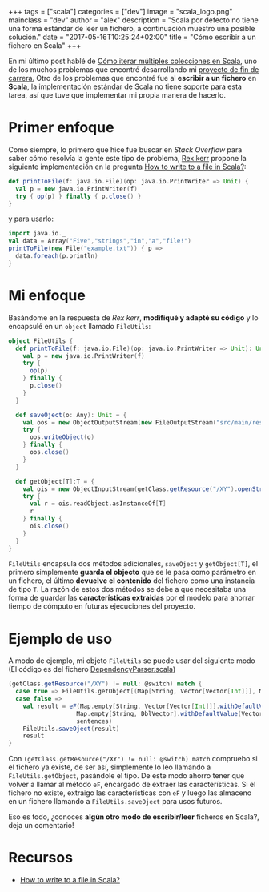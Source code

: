 +++
tags = ["scala"]
categories = ["dev"]
image = "scala_logo.png"
mainclass = "dev"
author = "alex"
description = "Scala por defecto no tiene una forma estándar de leer un fichero, a continuación muestro una posible solución."
date = "2017-05-16T10:25:24+02:00"
title = "Cómo escribir a un fichero en Scala"
+++

En mi último post hablé de [Cómo iterar múltiples colecciones en Scala](https://elbauldelprogramador.com/iterate-multiple-collections-scala/ "Iterar sobre varias colecciones en Scala"), uno de los muchos problemas que encontré desarrollando mi <a href="https://github.com/elbaulp/NLP_Dependency_Parsing" target="_blank" title="Parseo de dependencias en español">proyecto de fin de carrera.</a> Otro de los problemas que encontré fue al **escribir a un fichero** en **Scala**, la implementación estándar de Scala no tiene soporte para esta tarea, así que tuve que implementar mi propia manera de hacerlo.

# Primer enfoque

Como siempre, lo primero que hice fue buscar en *Stack Overflow* para saber cómo resolvía la gente este tipo de problema, <a href="http://stackoverflow.com/users/247533/rex-kerr" target="_blank" title="Rex kerr">Rex kerr</a> propone la siguiente implementación en la pregunta <a href="http://stackoverflow.com/questions/4604237/how-to-write-to-a-file-in-scala/4608061#4608061" target="_blank" title="How to write to a file in Scala?">How to write to a file in Scala?</a>:

```scala
def printToFile(f: java.io.File)(op: java.io.PrintWriter => Unit) {
  val p = new java.io.PrintWriter(f)
  try { op(p) } finally { p.close() }
}
```

y para usarlo:

```scala
import java.io._
val data = Array("Five","strings","in","a","file!")
printToFile(new File("example.txt")) { p =>
  data.foreach(p.println)
}
```

<!--more--><!--ad-->

# Mi enfoque

Basándome en la respuesta de *Rex kerr*, **modifiqué y adapté su código** y lo encapsulé en un `object` llamado `FileUtils`:

```scala
object FileUtils {
  def printToFile(f: java.io.File)(op: java.io.PrintWriter => Unit): Unit = {
    val p = new java.io.PrintWriter(f)
    try {
      op(p)
    } finally {
      p.close()
    }
  }

  def saveOject(o: Any): Unit = {
    val oos = new ObjectOutputStream(new FileOutputStream("src/main/resources/XY"))
    try {
      oos.writeObject(o)
    } finally {
      oos.close()
    }
  }

  def getObject[T]:T = {
    val ois = new ObjectInputStream(getClass.getResource("/XY").openStream())
    try {
      val r = ois.readObject.asInstanceOf[T]
      r
    } finally {
      ois.close()
    }
  }
}
```

`FileUtils` encapsula dos métodos adicionales, `saveOject` y `getObject[T]`, el primero simplemente **guarda el objecto** que se le pasa como parámetro en un fichero, el último **devuelve el contenido** del fichero como una instancia de tipo `T`. La razón de estos dos métodos se debe a que necesitaba una forma de guardar las **características extraidas** por el modelo para ahorrar tiempo de cómputo en futuras ejecuciones del proyecto.

# Ejemplo de uso

A modo de ejemplo, mi objeto `FileUtils` se puede usar del siguiente modo (El código es del fichero <a href="https://github.com/elbaulp/NLP_Dependency_Parsing/blob/dev/src/main/scala/com/elbauldelprogramador/nlp/parser/DependencyParser.scala#L161" target="_blank" title="DependencyParser.scala">DependencyParser.scala</a>)

```scala
(getClass.getResource("/XY") != null: @switch) match {
  case true => FileUtils.getObject[(Map[String, Vector[Vector[Int]]], Map[String, DblVector])]
  case false =>
    val result = eF(Map.empty[String, Vector[Vector[Int]]].withDefaultValue(Vector.empty[Vector[Int]]),
                   Map.empty[String, DblVector].withDefaultValue(Vector.empty[Double]),
                   sentences)
    FileUtils.saveOject(result)
    result
}
```

Con `(getClass.getResource("/XY") != null: @switch) match` compruebo si el fichero ya existe, de ser así, simplemente lo leo llamando a `FileUtils.getObject`, pasándole el tipo. De este modo ahorro tener que volver a llamar al método `eF`, encargado de extraer las características. Si el fichero no existe, extraigo las características con `eF` y luego las almaceno en un fichero llamando a `FileUtils.saveOject` para usos futuros.

Eso es todo, ¿conoces **algún otro modo de escribir/leer** ficheros en Scala?, deja un comentario!

# Recursos

- <a href="http://stackoverflow.com/questions/4604237/how-to-write-to-a-file-in-scala/" target="_blank" title="How to write to a file in Scala?">How to write to a file in Scala?</a>
